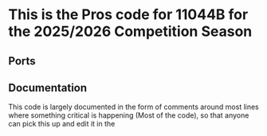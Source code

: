 # This is the Pros code for 11044B for the 2025/2026 Competition Season
## Ports
## Documentation
This code is largely documented in the form of comments around most lines where something critical is happening (Most of the code), so that anyone can pick this up and edit it in the 